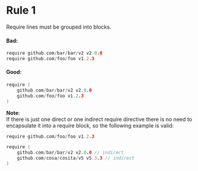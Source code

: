 # Rule 1

Require lines must be grouped into blocks.

#### Bad:
```go
require github.com/bar/bar/v2 v2.0.0
require github.com/foo/foo v1.2.3
```

#### Good:
```go
require (
    github.com/bar/bar/v2 v2.0.0
    github.com/foo/foo v1.2.3
)
```

**Note**: \
If there is just one direct or one indirect require directive there is no need to encapsulate it into a require block, so the following example is valid:
```go
require github.com/foo/foo v1.2.3

require (
    github.com/bar/bar/v2 v2.0.0 // indirect
    github.com/cosa/cosita/v5 v5.3.3 // indirect
)
```